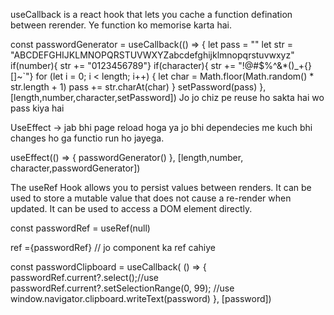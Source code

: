 useCallback is a react hook that lets you cache a function defination between rerender. Ye function ko memorise karta hai.

const passwordGenerator = useCallback(() => {
    let pass = ""
    let str = "ABCDEFGHIJKLMNOPQRSTUVWXYZabcdefghijklmnopqrstuvwxyz"
    if(number){ str += "0123456789"}
    if(character){ str += "!@#$%^&*()_+{}[]~`"}
    for (let i = 0; i < length; i++) {
      let char = Math.floor(Math.random() * str.length + 1)
       pass += str.charAt(char)
    }
    setPassword(pass)
  },
    [length,number,character,setPassword])    Jo jo chiz pe reuse ho sakta hai wo pass kiya hai


UseEffect -> jab bhi page reload hoga ya jo bhi dependecies me kuch bhi changes ho ga functio run ho jayega.

useEffect(() => {
      passwordGenerator()
    }, [length,number, character,passwordGenerator])


The useRef Hook allows you to persist values between renders.
It can be used to store a mutable value that does not cause a re-render when updated.
It can be used to access a DOM element directly.


const passwordRef = useRef(null)


ref ={passwordRef} // jo component ka ref cahiye


const passwordClipboard = useCallback( () => {
    passwordRef.current?.select();//use
    passwordRef.current?.setSelectionRange(0, 99); //use
    window.navigator.clipboard.writeText(password)
  }, [password])



